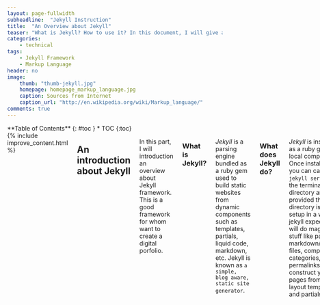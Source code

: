 ```yaml
---
layout: page-fullwidth
subheadline:  "Jekyll Instruction"
title:  "An Overview about Jekyll"
teaser: "What is Jekyll? How to use it? In this document, I will give a brief overview about Jekyll Framework."
categories:
    - technical
tags:
    - Jekyll Framework
    - Markup Language
header: no
image:
    thumb: "thumb-jekyll.jpg"
    homepage: homepage_markup_language.jpg
    caption: Sources from Internet
    caption_url: "http://en.wikipedia.org/wiki/Markup_language/"
comments: true
---
```

<div class="row">
<div class="medium-4 medium-push-8 columns" markdown="1">
<div class="panel radius" markdown="1">
**Table of Contents**
{: #toc }
*  TOC
{:toc}
</div>
</div><!-- /.medium-4.columns -->



<div class="medium-8 medium-pull-4 columns" markdown="1">
{% include improve_content.html %}

## **An introduction about Jekyll**
In this part, I will introduction an overview about Jekyll framework. This is a good framework for whom want to create a digital porfolio. 

### What is Jekyll?
*Jekyll* is a parsing engine bundled as a ruby gem used to build static websites from dynamic components such as templates, partials, liquid code, markdown, etc. Jekyll is known as `a simple, blog aware, static site generator`.

### What does Jekyll do?
*Jekyll* is installed as a ruby gem local computer. Once installed you can call `jekyll serve` in the terminal in a directory and provided that directory is setup in a way jekyll expects, it will do magic stuff like parse markdown/textile files, compute categories, tags, permalinks, and construct your pages from layout templates and partials.

Once parsed, Jekyll stores the result in a self-contained static `_site` folder. The intention here is that you can serve all contents in this folder statically from a plain static web-server.

You can think of Jekyll as a normalish dynamic blog but rather than parsing content, templates, and tags on each request, Jekyll does this once beforehand and caches the entire website in a folder for serving statically.

### Jekyll is Not Blogging Software.
> Jekyll is a parsing engine.
<cite>Jekyll framework</cite>

*Jekyll* does not come with any content nor does it have any templates or design elements. This is a common source of confusion when getting started. Jekyll does not come with anything you actually use or see on your website - you have to make it.

### Why Should I Care?
Jekyll is very minimalistic and very efficient. The most important thing to realize about Jekyll is that it creates a static representation of your website requiring only a static web-server. Traditional dynamic blogs like Wordpress require a database and server-side code. Heavily trafficked dynamic blogs must employ a caching layer that ultimately performs the same job Jekyll sets out to do; serve static content.

Therefore if you like to keep things simple and you prefer the command-line over an admin panel UI then give Jekyll a try.

> Developers like Jekyll because we can write content like we write code:
<cite>Jekyll framework</cite>

- Ability to write content in markdown or textile in your favorite text-editor.
- Ability to write and preview your content via localhost.
- No internet connection required.
- Ability to publish via git.
- Ability to host your blog on a static web-server.
- Ability to host freely on GitHub Pages.
- No database required.

## **How Jekyll works**
{% include alert info='<ins><b>Heads up!</b></ins><br>The following is a complete but concise outline of exactly how Jekyll works. Core concepts are introduced in rapid succession without code examples. This information is not intended to specifically teach you how to do anything, rather it is intended to give you the full picture relative to what is going on in Jekyll-world. Learning these core concepts should help you avoid common frustrations and ultimately help you better understand the code examples contained throughout Jekyll-Bootstrap.' %}

### Initial Setup
After [installing Jekyll][1] you'll need to format your website directory in a way jekyll expects. Jekyll-bootstrap conveniently provides the base directory format.

**The Jekyll Application Base Format:** 
Jekyll expects your website directory to be laid out like so:

~~~
├── _config.yml
├── _drafts
|   ├── begin-with-the-crazy-ideas.textile
|   └── on-simplicity-in-technology.markdown
├── _includes
|   ├── footer.html
|   └── header.html
├── _layouts
|   ├── default.html
|   └── post.html
├── _posts
|   ├── 2007-10-29-why-every-programmer-should-play-nethack.markdown
|   └── 2009-04-26-barcamp-boston-4-roundup.textile
├── assets
|   └── css
|   └── javascript
├── _site
├── .jekyll-metadata
└── index.html
~~~
**_config.yml**: Stores configuration data.

**_includes**: This folder is for partial views.

**_layouts**: This folder is for the main templates your content will be inserted into. You can have different layouts for different pages or page sections.

**_posts**: This folder contains your dynamic content/posts. the naming format is required to be `@YEAR-MONTH-DATE-title.MARKUP@.`

**_site**: This is where the generated site will be placed once Jekyll is done transforming it.

**assets**: This folder is not part of the standard jekyll structure. The assets folder represents any generic folder you happen to create in your root directory. Directories and files not properly formatted for jekyll will be left untouched for you to serve normally.
[read more] [2]

### Jekyll Configuration 
Jekyll supports various configuration options that are fully outlined [here:][3]

## **Content in Jekyll**
Content in Jekyll is either a post or a page. These content "objects" get inserted into one or more templates to build the final output for its respective static-page.

###Posts and Pages
Both posts and pages should be written in markdown, textile, or HTML and may also contain Liquid templating syntax. Both posts and pages can have meta-data assigned on a per-page basis such as title, url path, as well as arbitrary custom meta-data.

###Working With Posts
**Creating a Post:** Posts are created by properly formatting a file and placing it the _posts folder.

**Formatting:** A post must have a valid filename in the form `YEAR-MONTH-DATE-title.MARKUP` and be placed in the `_posts` directory. If the data format is invalid Jekyll will not recognize the file as a post. The date and title are automatically parsed from the filename of the post file. Additionally, each file must have YAML Front-Matter prepended to its content. YAML Front-Matter is a valid YAML syntax specifying meta-data for the given file.

**Order:** Ordering is an important part of Jekyll but it is hard to specify a custom ordering strategy. Only reverse chronological and chronological ordering is supported in Jekyll.

Since the date is hard-coded into the filename format, to change the order, you must change the dates in the filenames.

**Tags:** Posts can have tags associated with them as part of their `meta-data`. Tags may be placed on posts by providing them in the post's YAML front matter. You have access to the post-specific tags in the templates. These tags also get added to the sitewide collection.

**Categories:** Posts may be categorized by providing one or more categories in the YAML front matter. Categories offer more significance over tags in that they can be reflected in the URL path to the given post. Note categories in Jekyll work in a specific way. If you define more than one category you are defining a category hierarchy "set". Example:

~~~
1.    ---
2.    title :  Hello World
3.    categories : [lessons, beginner]
4     ---
~~~

This defines the category hierarchy "lessons/beginner". Note this is one category node in Jekyll. You won't find "lessons" and "beginner" as two separate categories unless you define them elsewhere as singular categories.

###Working With Pages
**Creating a Page:** Pages are created by properly formatting a file and placing it anywhere in the root directory or subdirectories that do not start with an underscore.

**Formatting**: In order to register as a Jekyll page the file must contain YAML Front-Matter. Registering a page means **1)** that Jekyll will process the page and **2)** that the page object will be available in the site.pages array for inclusion into your templates.

**Categories and Tags**
Pages do not compute categories nor tags so defining them will have no effect.

**Sub-Directories**
If pages are defined in sub-directories, the path to the page will be reflected in the url. Example:

~~~
├── people
|     ├── DuyBui
|            └──  eassy.html
~~~

This page will be available at `http://yourdomain.com/people/DuyBui/essay.html`

**Recommended Pages**

-   **index.html:** You will always want to define the root index.html page as this will display on your root URL.
-   **404.html:** Create a root 404.html page and GitHub Pages will serve it as your 404 response.
-   **sitemap.html:** Generating a sitemap is good practice for SEO.
-   **about.html:** A nice about page is easy to do and gives the human perspective to your website.

## **Templates in Jekyll**
Templates are used to contain a page's or post's content. All templates have access to a global site object variable: site as well as a page object variable: page. The site variable holds all accessible content and metadata relative to the site. The page variable holds accessible data for the given page or post being rendered at that point.

**Create a Template:** Templates are created by properly formatting a file and placing it in the `_layouts` directory.

**Formatting:** Templates should be coded in HTML and contain YAML Front Matter. All templates can contain Liquid code to work with your site's data.

**Rending Page/Post Content in a Template:** There is a special variable in all templates named : `content`. The content variable holds the page/post content including any sub-template content previously defined. Render the content variable wherever you want your main content to be injected into your template:

{% highlight html %}
<body>
  <div id="sidebar"> ... </div>
  <div id="main">
    {{content}}
  </div>
</body>
{% endhighlight %}

**Sub-Templates**
Sub-templates are exactly templates with the only difference being they define another "root" layout/template within their YAML Front Matter. This essentially means a template will render inside of another template.

**Includes**
In Jekyll you can define include files by placing them in the `_includes` folder. Includes are NOT templates, rather they are just code snippets that get included into templates. In this way, you can treat the code inside includes as if it was native to the parent template.
Any valid template code may be used in includes.

### Using Liquid for Templating
Templating is perhaps the most confusing and frustrating part of Jekyll. This is mainly due to the fact that Jekyll templates must use the Liquid Templating Language.

###What is Liquid?###
[Liquid][4] is a secure templating language developed by [Shopify][5]. Liquid is designed for end-users to be able to execute logic within template files without imposing any security risk on the hosting server.

Jekyll uses Liquid to generate the post content within the final page layout structure and as the primary interface for working with your site and post/page data.

###Why Do We Have to Use Liquid?##
GitHub uses Jekyll to power [GitHub Pages][6]. GitHub cannot afford to run arbitrary code on their servers so they lock developers down via Liquid.

###Liquid is Not Programmer-Friendly.###
The short story is liquid is not real code and its not intended to execute real code. The point being you can't do jackshit in liquid that hasn't been allowed explicitly by the implementation. What's more you can only access data-structures that have been explicitly passed to the template.

In Jekyll's case it is not possible to alter what is passed to Liquid without hacking the gem or running custom plugins. Both of which cannot be supported by GitHub Pages.
{% include alert info='My personal stance is to not invest time trying to hack liquid. It is really unnecessary from a <i>programmer s</i> perspective. That is to say if you have the ability to run custom plugins (i.e. run arbitrary ruby code) you are better off sticking with ruby. Toward that end I have built <a href="http://github.com/plusjade/mustache-with-jekyll">Mustache-with-Jekyll</a> which is now abandoned =/. You should use <a href="http://ruhoh.com">http://ruhoh.com</a> instead =D.' %}

### Static Assets
Static assets are any file in the root or non-underscored subfolders that are not pages. That is they have no valid YAML Front Matter and are thus not treated as Jekyll Pages. Static assets should be used for images, css, and javascript files.

### How Jekyll Parses Files
Remember Jekyll is a processing engine. There are two main types of parsing in Jekyll.

-   Content parsing: This is done with textile or markdown.
-   Template parsing: This is done with the liquid templating language.

And thus there are two main types of file formats needed for this parsing.

-   Post and Page files: All content in Jekyll is either a post or a page so valid posts and pages are parsed with markdown or textile.
-   Template files: These files go in _layouts folder and contain your blogs templates. They should be made in HTML with the help of Liquid syntax. Since include files are simply injected into templates they are essentially parsed as if they were native to the template.

####Arbitrary files and folders.
Files that are not valid pages are treated as static content and pass through Jekyll untouched and reside on your blog in the exact structure and format they originally existed in.

####Formatting Files for Parsing.
We've outlined the need for valid formatting using YAML Front Matter. Templates, posts, and pages all need to provide valid YAML Front Matter even if the Matter is empty. This is the only way Jekyll knows you want the file processed.

YAML Front Matter must be prepended to the top of template/post/page files:

~~~
---
layout: post
category : pages
tags : [how-to, jekyll]
---
~~~

Three hyphens on a new line start the Front-Matter block and three hyphens on a new line end the block. The data inside the block must be valid YAML.

Configuration parameters for YAML Front-Matter is outlined here: [A comprehensive explanation of YAML Front Matter] [7]

####Defining Layouts for Posts and Templates Parsing.
The layout parameter in the YAML Front Matter defines the template file for which the given post or template should be injected into. If a template file specifies a layout parameter, it is effectively being used as a sub-template. That is to say loading a post file into a template file that refers to another template file will work in the way you'd expect; as a nested sub-template.

###How Jekyll Generates the Final Static Files.
Ultimately, Jekyll's job is to generate a static representation of your website. The following is an outline of how that's done:

**Jekyll collects data.**
Jekyll scans the posts directory and collects all posts files as post objects. It then scans the layout assets and collects those and finally scans other directories in search of pages.

**Jekyll computes data.**
Jekyll takes these objects, computes metadata (permalinks, tags, categories, titles, dates) from them and constructs one big site object that holds all the posts, pages, layouts, and respective metadata. At this stage your site is one big computed ruby object.

**Jekyll liquifies posts and templates.**
Next jekyll loops through each post file and converts (through markdown or textile) and liquifies the post inside of its respective layout(s). Once the post is parsed and liquified inside the the proper layout structure, the layout itself is "liquified".
Liquification is defined as follows: Jekyll initiates a Liquid template, and passes a simpler hash representation of the ruby site object as well as a simpler hash representation of the ruby post object. These simplified data structures are what you have access to in the templates.

**Jekyll generates output.**
Finally the liquid templates are "rendered", thereby processing any liquid syntax provided in the templates and saving the final, static representation of the file.

{% include alert warning='<b><ins>Notes:</ins></b><br>Because Jekyll computes the entire site in one fell swoop, each template is given access to a global site hash that contains useful data. It is this data that you will iterate through and format using the Liquid tags and filters in order to render it onto a given page. <br>Remember, in Jekyll you are an end-user. Your API has only two components: <br><ul><li> The manner in which you setup your directory.</li> <li> The liquid syntax and variables passed into the liquid templates.</li></ul>' %}
All the data objects available to you in the templates via Liquid are outlined in the API Section of Jekyll-Bootstrap. You can also read the original documentation [here][8]:

##**Conclusion**
I hope this paints a clearer picture of what Jekyll is doing and why it works the way it does. As noted, our main programming constraint is the fact that our API is limited to what is accessible via Liquid and Liquid only.

Jekyll-bootstrap is intended to provide helper methods and strategies aimed at making it more intuitive and easier to work with Jekyll.

Thank you for reading this far and waiting for next post.

{% include improve_content.html %}

</div><!-- /.medium-8.columns -->
</div><!-- /.row -->

 [1]: http://jekyllrb.com/docs/installation/
 [2]: http://jekyllrb.com/docs/usage/
 [3]: http://jekyllrb.com/docs/configuration/
 [4]: https://github.com/Shopify/liquid/
 [5]: http://www.shopify.com/
 [6]: https://pages.github.com/
 [7]: http://jekyllrb.com/docs/frontmatter/
 [8]: http://jekyllrb.com/docs/variables/
 [9]: #
 [10]: #
